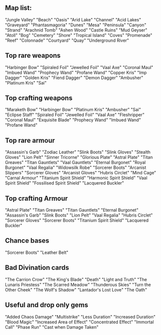 ## Map list:
"Jungle Valley" "Beach" "Oasis" "Arid Lake" "Channel" "Acid Lakes" "Graveyard" "Phantasmagoria" "Dunes" "Mesa" "Peninsula" "Canyon" "Strand" "Arachnid Tomb" "Ashen Wood" "Castle Ruins" "Mud Geyser" "Atoll" "Bog" "Cemetery" "Shore" "Tropical Island" "Coves" "Promenade" "Reef" "Colonnade" "Courtyard" "Quay" "Underground River"

## Top rare weapons
"Harbinger Bow" "Spiraled Foil" "Jewelled Foil" "Vaal Axe" "Coronal Maul" "Imbued Wand" "Prophecy Wand" "Profane Wand" "Copper Kris" "Imp Dagger" "Golden Kris" "Fiend Dagger" "Demon Dagger" "Ambusher" "Platinum Kris" "Sai"

## Top crafting weapons
"Maraketh Bow" "Harbinger Bow" "Platinum Kris" "Ambusher" "Sai" "Eclipse Staff" "Spiraled Foil" "Jewelled Foil" "Vaal Axe" "Fleshripper" "Coronal Maul" "Exquisite Blade" "Prophecy Wand" "Imbued Wand" "Profane Wand"

## Top rare armour
"Assassin's Garb" "Zodiac Leather" "Slink Boots" "Slink Gloves" "Stealth Gloves" "Lion Pelt" "Sinner Tricorne" "Glorious Plate" "Astral Plate" "Titan Greaves" "Titan Gauntlets" "Vaal Gauntlets" "Eternal Burgonet" "Royal Burgonet" "Vaal Regalia" "Widowsilk Robe" "Sorcerer Boots" "Arcanist Slippers" "Sorcerer Gloves" "Arcanist Gloves" "Hubris Circlet" "Mind Cage" "Carnal Armour" "Titanium Spirit Shield" "Harmonic Spirit Shield" "Vaal Spirit Shield" "Fossilised Spirit Shield" "Lacquered Buckler"

## Top crafting Armour
"Astral Plate" "Titan Greaves" "Titan Gauntlets" "Eternal Burgonet" "Assassin's Garb" "Slink Boots" "Lion Pelt" "Vaal Regalia" "Hubris Circlet" "Sorcerer Gloves" "Sorcerer Boots" "Titanium Spirit Shield" "Lacquered Buckler"

## Chance bases
"Sorcerer Boots" "Leather Belt"

## Bad Divination cards
"The Carrion Crow" "The King's Blade" "Death" "Light and Truth" "The Lunaris Priestess" "The Scarred Meadow" "Thunderous Skies" "Turn the Other Cheek" "The Wolf's Shadow" "Lantador's Lost Love" "The Oath"

## Useful and drop only gems
"Added Chaos Damage" "Multistrike" "Less Duration" "Increased Duration" "Blood Magic" "Increased Area of Effect" "Concentrated Effect" "Immortal Call" "Phase Run" "Cast when Damage Taken"